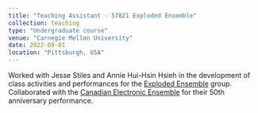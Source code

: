 ```yaml
---
title: "Teaching Assistant - 57821 Exploded Ensemble"
collection: teaching
type: "Undergraduate course"
venue: "Carnegie Mellon University"
date: 2022-09-01
location: "Pittsburgh, USA"
---
```

<!--/permalink: teaching/2022-fall-teaching-->
Worked with Jesse Stiles and Annie Hui-Hsin Hsieh in the development of class activities and performances for the [Exploded Ensemble](http://www.explodedensemble.org/) group.
Collaborated  with the [Canadian Electronic Ensemble](https://www.canadianelectronicensemble.com/) for their 50th anniversary performance.
